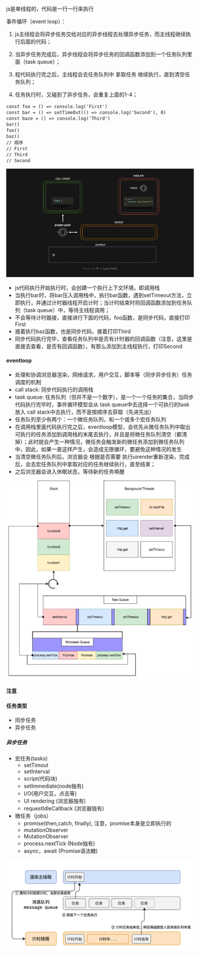 js是单线程的，代码是一行一行来执行

事件循环（event loop）：

1. js主线程会将异步任务交给对应的异步线程去处理异步任务，而主线程继续执行后面的代码；

2. 当异步任务完成后，异步线程会将异步任务的回调函数添加到一个任务队列里面（task queue）；

3. 程代码执行完之后，主线程会去任务队列中 拿取任务 继续执行，直到清空任务队列；

4. 任务执行时，又碰到了异步任务，会重复上面的1-4；



```
const foo = () => console.log('First')
const bar = () => setTimeOut(() => console.log('Second'), 0)
const baze = () => console.log('Third')
bar()
foo()
baz()
// 顺序
// First
// Third
// Second
```

![a1ace4648525d6425e265577d59e2d81991798](https://raw.githubusercontent.com/donzel-lin/blogImage/main/img/a1ace4648525d6425e265577d59e2d81991798.gif)

- js代码执行开始执行时，会创建一个执行上下文环境，即调用栈
- 当执行bar时，将bar压入调用栈中，执行bar函数，遇到setTimeout方法，立即执行，并通过计时器线程开启计时；当计时结束时将回调函数添加到任务队列（task queue）中，等待主线程调用；
- 不会等待计时器接，直接进行下面的代码，foo函数，是同步代码，直接打印First
- 接着执行baz函数，也是同步代码，接着打印Third
- 同步代码执行完毕，查看任务队列中是否有计时器的回调函数（注意，这里是直接去查看，是否有回调函数），有那么添加到主线程执行，打印Second

#### eventloop

- 处理和协调浏览器渲染，网络请求，用户交互，脚本等（同步异步任务）任务调度的机制
- call stack: 同步代码执行的调用栈
- task queue: 任务队列（但并不是一个数字），是一个一个任务的集合，当同步代码执行完毕时，事件循环模型会从 task queue中去选择一个可执行的task放入 call stack中去执行，而不是按顺序去获取（先进先出）
- 任务队列至少有两个：一个微任务队列，和一个或多个宏任务队列
- 在调用栈里面代码执行完之后，eventloop模型，会优先从微任务队列中取出可执行的任务添加到调用栈的末尾去执行，并且是将微任务队列清空（都清掉）；此时就会产生一种情况，微任务会触发新的微任务添加到微任务队列中，因此，如果一直这样产生，会造成无限循环，要避免这种情况的发生
- 当清空微任务队列后，浏览器会 根据是否需要 执行uirender重新渲染，完成后，会去宏任务队列中拿取对应的任务继续执行，直至结束；
- 之后浏览器会进入休眠状态，等待新的任务唤醒

![image](https://raw.githubusercontent.com/donzel-lin/blogImage/main/img/image.png)

#### 注意

#### 任务类型

- 同步任务
- 异步任务

##### 异步任务

- 宏任务(tasks)
  - setTimout
  - setInterval
  - script(代码块)
  - setImmediate(node独有)
  - I/O(用户交互，点击等)
  - UI rendering (浏览器独有)
  - requestIdleCallback (浏览器独有)
- 微任务（jobs）
  - promise(then,catch, finally), 注意，promise本身是立即执行的
  - mutationObserver
  - MutationObserver
  - process.nextTick (Node独有)
  - async，await (Promise语法糖)



![511cd01eff6d9b639a7be9b54039296b](https://raw.githubusercontent.com/donzel-lin/blogImage/main/img/511cd01eff6d9b639a7be9b54039296b.png)

